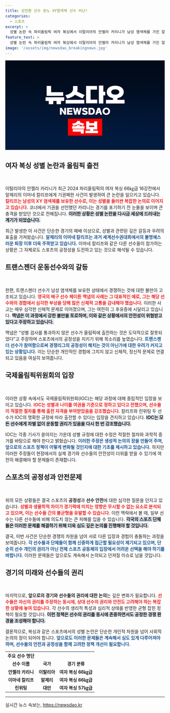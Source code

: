 ```yaml
---
title: 성전환 선수 분노 XY염색체 선수 비난!
categories:
  - 스포츠
excerpt: >
  성별 논란 속 파리올림픽 여자 복싱에서 이탈리아의 안젤라 카리니가 남성 염색체를 가진 알제리의 이마네 칼리프에 기권패했다. 경기가 시작된지 46초 만에 경기를 포기한 카리니는 프로 운동선수로서의 고뇌를 드러냈다. 이 사태는 성별 기준에 관한 뜨거운 논란을 재점화하고 있다.
feature_text: >
  성별 논란 속 파리올림픽 여자 복싱에서 이탈리아의 안젤라 카리니가 남성 염색체를 가진 알제리의 이마네 칼리프에 기권패했다. 경기가 시작된지 46초 만에 경기를 포기한 카리니는 프로 운동선수로서의 고뇌를 드러냈다. 이 사태는 성별 기준에 관한 뜨거운 논란을 재점화하고 있다.
image: '/assets/img/newsdao_breakingnews.jpg'
---
```


<p><img src="/assets/img/newsdao_breakingnews.jpg" alt="bookingtag 속보" /></p>

<h2 data-ke-size="size26">여자 복싱 성별 논란과 올림픽 출전</h2>

<p data-ke-size="size16">&nbsp;</p>

<p data-ke-size="size16">이탈리아의 안젤라 카리니가 최근 2024 파리올림픽의 여자 복싱 66㎏급 16강전에서 알제리의 이마네 칼리프에게 기권패한 사건이 발생하여 큰 논란을 일으키고 있습니다. <b><span style="color: #ee2323;">칼리프는 남성의 XY 염색체를 보유한 선수로, 이는 성별을 둘러싼 복잡한 논의로 이어지고 있습니다.</span></b> 코너에서 기권을 선언했던 카리니는 경기를 포기하기 전 눈물을 보이며 큰 충격을 받았던 것으로 전해집니다. <b><span style="background-color: #21538527;">이러한 상황은 성별 논란을 다시금 세상에 드러내는 계기가 되었습니다.</span></b></p>

<p data-ke-size="size16">최근 발생한 이 사건은 단순한 경기의 패배 이상으로, 성별과 관련된 깊은 갈등과 우려의 표출을 가져왔습니다. <b><span style="color: #1a5490;">알제리의 이마네 칼리프는 과거 세계선수권대회에서의 불명예스러운 퇴장 이후 더욱 주목받고 있습니다.</span></b> 이마네 칼리프와 같은 다른 선수들이 참가하는 상황은 그 자체로도 스포츠의 공정성을 도전하고 있는 것으로 해석될 수 있습니다.</p>

<h2 data-ke-size="size26">트랜스젠더 운동선수와의 갈등</h2>

<p data-ke-size="size16">&nbsp;</p>

<p data-ke-size="size16">한편, 트랜스젠더 선수가 남성 염색체를 보유한 상태에서 경쟁하는 것에 대한 불만이 고조되고 있습니다. <b><span style="color: #ee2323;">영국의 배구 선수 페이튼 맥냅의 사례는 그 대표적인 예로, 그는 해당 선수와의 경합에서 심각한 부상을 당해 많은 신체적 고통을 감내해야 했습니다.</span></b> 이러한 사고는 매우 심각한 신체적 문제로 이어졌으며, 그는 여전히 그 후유증에 시달리고 있습니다. <b><span style="background-color: #21538527;">맥냅은 이 과정에서 강한 불만을 토로하며, 이와 같은 상황에서의 안전성이 위협받고 있다고 주장하고 있습니다.</span></b></p>

<p data-ke-size="size16">맥냅은 “성별 검사를 통과하지 않은 선수가 올림픽에 출전하는 것은 도덕적으로 잘못되었다”고 주장하며 스포츠에서의 공정성을 지키기 위해 목소리를 높였습니다. <b><span style="color: #1a5490;">트랜스젠더 선수가 참여함으로써 경쟁리그의 공정성이 해치는 것이 아닌가에 대한 우려가 커지고 있는 상황입니다.</span></b> 이는 단순한 개인적인 경험에 그치지 않고 신체적, 정신적 문제로 연결되고 있음을 여실히 보여줍니다.</p>

<h2 data-ke-size="size26">국제올림픽위원회의 입장</h2>

<p data-ke-size="size16">&nbsp;</p>

<p data-ke-size="size16">이러한 상황 속에서도 국제올림픽위원회(IOC)는 해당 과정에 대해 중립적인 입장을 보이고 있습니다. <b><span style="color: #ee2323;">IOC는 성별과 나이를 여권을 기준으로 정하고 있다고 전했으며, 선수들이 적절한 절차를 통해 출전 자격을 부여받았음을 강조했습니다.</span></b> 칼리프와 린위팅 두 선수가 IOC의 명확한 규정에 따라 출전할 수 있다는 입장을 견지하고 있습니다. <b><span style="background-color: #21538527;">IOC는 모든 선수에게 차별 없이 운동할 권리가 있음을 다시 한 번 강조했습니다.</span></b></p>

<p data-ke-size="size16">IOC는 각종 기사가 쏟아지는 가운데 성별 규정에 대한 수정은 적절한 절차와 과학적 증거를 바탕으로 해야 한다고 밝혔습니다. <b><span style="color: #1a5490;">이러한 주장은 생성적 논의의 장을 만들어 주며, 앞으로의 스포츠 정책이 어떻게 변화될 것인지에 대한 기초를 제시하고 있습니다.</span></b> 하지만 이러한 주장들이 현장에서의 실제 경기와 선수들의 안전성이 더위를 받을 수 있기에 여전히 해결해야 할 문제들이 존재합니다.</p>

<h2 data-ke-size="size26">스포츠의 공정성과 안전문제</h2>

<p data-ke-size="size16">&nbsp;</p>

<p data-ke-size="size16">위의 모든 상황들은 결국 스포츠의 <b>공정성</b>과 <b>선수 안전</b>에 대한 심각한 질문을 던지고 있습니다. <b><span style="color: #ee2323;">성별과 생물학적 차이가 경기력에 미치는 영향은 무시할 수 없는 요소로 분석되고 있으며, 이는 선수들 간의 불균형을 유발할 수 있습니다.</span></b> 이런 맥락에서 볼 때, 일부 선수는 다른 선수들에 비해 의도치 않는 큰 피해를 입을 수 있습니다. <b><span style="background-color: #21538527;">각국의 스포츠 단체들은 이러한 문제를 해결하기 위해 더욱 심도 깊은 논의를 진행해야 할 것입니다.</span></b></p>

<p data-ke-size="size16">결국, 이번 사건은 단순한 경쟁의 차원을 넘어 서로 다른 입장과 경험이 충돌하는 과정을 보여줍니다. <b><span style="color: #1a5490;">각 선수들과 단체들이 함께 신중하게 접근할 필요성이 제기되고 있으며, 단순히 선수 개인의 권리가 아닌 전체 스포츠 공동체의 입장에서 어려운 선택을 해야 하기를 바랍니다.</span></b> 이러한 문제들은 앞으로도 계속해서 논의되고 던져질 이슈로 남을 것입니다.</p>

<h2 data-ke-size="size26">경기의 미래와 선수들의 권리</h2>

<p data-ke-size="size16">&nbsp;</p>

<p data-ke-size="size16">마지막으로, <b>앞으로의 경기와 선수들의 권리에 대한 논의</b>는 깊은 변화가 필요합니다. <b><span style="color: #ee2323;">선수들은 자신의 권리를 주장하는 동시에, 상대 선수의 권리와 안전도 고려해야 하는 복잡한 상황에 놓여 있습니다.</span></b> 각 선수의 생리적 특성과 심리적 상태를 반영한 균형 잡힌 정책이 필요할 것입니다. <b><span style="background-color: #21538527;">이런 정책은 선수의 권리를 동시에 존중하면서도 공정한 경쟁 환경을 조성해야 합니다.</span></b></p>

<p data-ke-size="size16">결론적으로, 복싱과 같은 스포츠에서의 성별 논란은 단순한 개인적 차원을 넘어 사회적 논의의 장이 되어야 합니다. <b><span style="color: #1a5490;">앞으로도 이러한 문제들은 계속해서 심도 있게 다루어져야 하며, 선수들의 안전과 공정성을 함께 고려한 정책 개선이 필요합니다.</span></b></p>

<table style="width: 100%;">
    <tr>
        <td style="text-align: center; height: 17px;"><b>주요 선수 명단</b></td>
    </tr>
    <tr>
        <td style="text-align: center; height: 17px;"><b>선수 이름</b></td>
        <td style="text-align: center; height: 17px;"><b>국가</b></td>
        <td style="text-align: center; height: 17px;"><b>경기 분류</b></td>
    </tr>
    <tr>
        <td style="text-align: center; height: 17px;"><b>안젤라 카리니</b></td>
        <td style="text-align: center; height: 17px;"><b>이탈리아</b></td>
        <td style="text-align: center; height: 17px;"><b>여자 복싱 66㎏급</b></td>
    </tr>
    <tr>
        <td style="text-align: center; height: 17px;"><b>이마네 칼리프</b></td>
        <td style="text-align: center; height: 17px;"><b>알제리</b></td>
        <td style="text-align: center; height: 17px;"><b>여자 복싱 66㎏급</b></td>
    </tr>
    <tr>
        <td style="text-align: center; height: 17px;"><b>린위팅</b></td>
        <td style="text-align: center; height: 17px;"><b>대만</b></td>
        <td style="text-align: center; height: 17px;"><b>여자 복싱 57㎏급</b></td>
    </tr>
</table>

<hr />
실시간 뉴스 속보는, <a href="https://newsdao.kr" rel="dofollow">https://newsdao.kr</a>


